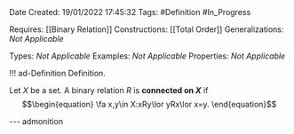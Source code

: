 <br />
<br />

Date Created: 19/01/2022 17:45:32
Tags: #Definition #In_Progress

Requires: [[Binary Relation]]
Constructions: [[Total Order]]
Generalizations: _Not Applicable_

Types: _Not Applicable_
Examples: _Not Applicable_ 
Properties: _Not Applicable_

!!! ad-Definition Definition.

Let $X$ be a set. A binary relation $R$ is **connected on $X$** if
$$\begin{equation}
    \fa x,y\in X:xRy\lor yRx\lor x=y.
\end{equation}$$

--- admonition
